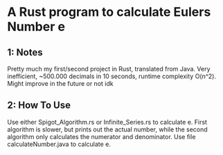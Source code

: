 # A Rust program to calculate Eulers Number e


## 1: Notes

Pretty much my first/second project in Rust, translated from Java. Very inefficient, ~500.000 decimals in 10 seconds, runtime complexity O(n^2). Might improve in the future or not idk

## 2: How To Use

Use either Spigot_Algorithm.rs or Infinite_Series.rs to calculate e. First algorithm is slower, but prints out the actual number, while the second algorithm only calculates the numerator and denominator. Use file calculateNumber.java to calculate e.
